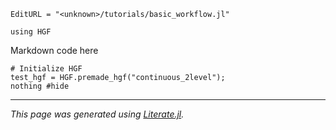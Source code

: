 ```@meta
EditURL = "<unknown>/tutorials/basic_workflow.jl"
```

````@example basic_workflow
using HGF
````

Markdown code here

````@example basic_workflow
# Initialize HGF
test_hgf = HGF.premade_hgf("continuous_2level");
nothing #hide
````

---

*This page was generated using [Literate.jl](https://github.com/fredrikekre/Literate.jl).*

